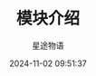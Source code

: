 ---
title: 模块介绍
date: 2024-11-02 09:51:37
permalink: /pages/ansible6/
categories:
  - 运维
  - Ansible
tags:
  - Ansible
author: 星途物语
---